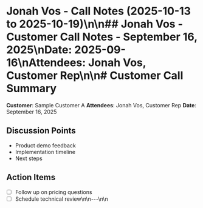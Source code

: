 # Jonah Vos - Call Notes (2025-10-13 to 2025-10-19)\n\n## Jonah Vos - Customer Call Notes - September 16, 2025\n**Date:** 2025-09-16\n**Attendees:** Jonah Vos, Customer Rep\n\n# Customer Call Summary

**Customer**: Sample Customer A
**Attendees**: Jonah Vos, Customer Rep
**Date**: September 16, 2025

## Discussion Points
- Product demo feedback
- Implementation timeline
- Next steps

## Action Items
- [ ] Follow up on pricing questions
- [ ] Schedule technical review\n\n---\n\n